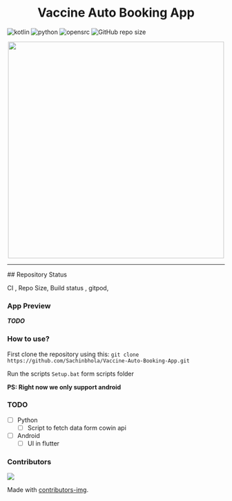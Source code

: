 <h1 align ="center">Vaccine Auto Booking App</h1>



![kotlin](https://img.shields.io/badge/kotlin-language-blue?logo=kotlin)
 ![python](https://img.shields.io/badge/python-platform-yellow?logo=python)
  ![opensrc](https://img.shields.io/badge/OpenSource-red)
 ![GitHub repo size](https://img.shields.io/github/repo-size/Sachinbhola/The-Social-Media)
 
 <div align="center" ><img src=https://cdn.dribbble.com/users/45010/screenshots/11153220/media/f199cb58e1e21b66412ee102fe2afc9e.gif width =500></div>
 
<hr>
## Repository Status

CI , Repo Size, Build status , gitpod,

### App Preview

**_TODO_**

### How to use?

First clone the repository using this:
`git clone https://github.com/Sachinbhola/Vaccine-Auto-Booking-App.git`

Run the scripts `Setup.bat` form scripts folder

**PS: Right now we only support android**

### TODO

- [ ] Python
  - [ ] Script to fetch data form cowin api
- [ ] Android
  - [ ] UI in flutter

### Contributors

<a href="https://github.com/Sachinbhola/Vaccine-Auto-Booking-App/graphs/contributors">
  <img src="https://contrib.rocks/image?repo=Sachinbhola/Vaccine-Auto-Booking-App" />
</a>

Made with [contributors-img](https://contrib.rocks).
